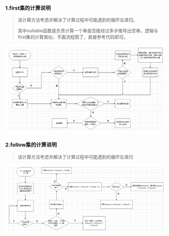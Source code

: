 ### 1.first集的计算说明

> 该计算方法考虑并解决了计算过程中可能遇到的循环左递归。
>
> 其中nullable函数是负责计算一个串是否能经过多步推导出空串。逻辑与first集的计算类似，不画流程图了，直接参考代码即可。

![](./信息/first.PNG)

### 2.follow集的计算说明

> 该计算方法考虑并解决了计算过程中可能遇到的循环左递归

![](./信息/follow.PNG)